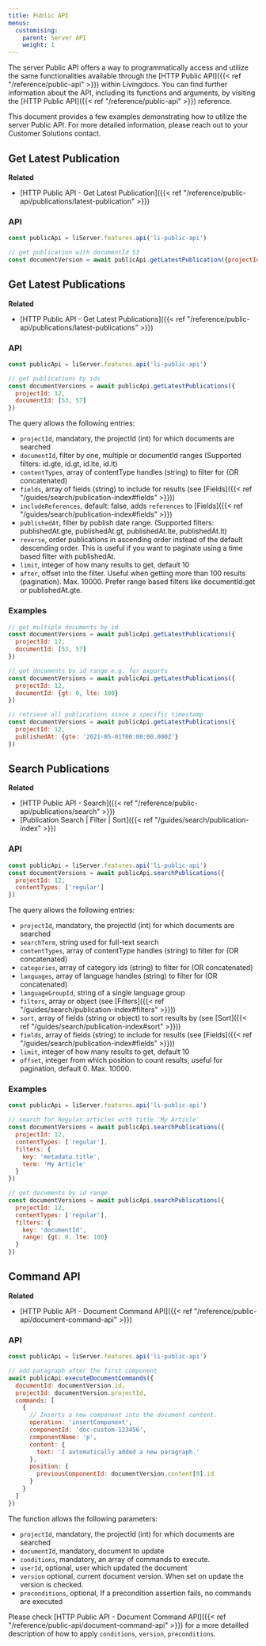 ```yaml
---
title: Public API
menus:
  customising:
    parent: Server API
    weight: 1
---
```


The server Public API offers a way to programmatically access and utilize the same functionalities available through the [HTTP Public API]({{< ref "/reference/public-api" >}}) within Livingdocs. You can find further information about the API, including its functions and arguments, by visiting the [HTTP Public API]({{< ref "/reference/public-api" >}}) reference.

This document provides a few examples demonstrating how to utilize the server Public API. For more detailed information, please reach out to your Customer Solutions contact.

## Get Latest Publication

**Related**

- [HTTP Public API - Get Latest Publication]({{< ref "/reference/public-api/publications/latest-publication" >}})

### API

```js
const publicApi = liServer.features.api('li-public-api')

// get publication with documentId 53
const documentVersion = await publicApi.getLatestPublication({projectId: 12, documentId: 53})
```

## Get Latest Publications

**Related**

- [HTTP Public API - Get Latest Publications]({{< ref "/reference/public-api/publications/latest-publications" >}})

### API

```js
const publicApi = liServer.features.api('li-public-api')

// get publications by ids
const documentVersions = await publicApi.getLatestPublications({
  projectId: 12,
  documentId: [53, 57]
})
```

The query allows the following entries:

- `projectId`, mandatory, the projectId (int) for which documents are searched
- `documentId`, filter by one, multiple or documentId ranges (Supported filters: id.gte, id.gt, id.lte, id.lt)
- `contentTypes`, array of contentType handles (string) to filter for (OR concatenated)
- `fields`, array of fields (string) to include for results (see [Fields]({{< ref "/guides/search/publication-index#fields" >}}))
- `includeReferences`, default: false, adds `references` to [Fields]({{< ref "/guides/search/publication-index#fields" >}})
- `publishedAt`, filter by publish date range. (Supported filters: publishedAt.gte, publishedAt.gt, publishedAt.lte, publishedAt.lt)
- `reverse`, order publications in ascending order instead of the default descending order. This is useful if you want to paginate using a time based filter with publishedAt.
- `limit`, integer of how many results to get, default 10
- `after`, offset into the filter. Useful when getting more than 100 results (pagination). Max. 10000. Prefer range based filters like documentId.get or publishedAt.gte.

### Examples

```js
// get multiple documents by id
const documentVersions = await publicApi.getLatestPublications({
  projectId: 12,
  documentId: [53, 57]
})

// get documents by id range e.g. for exports
const documentVersions = await publicApi.getLatestPublications({
  projectId: 12,
  documentId: {gt: 0, lte: 100}
})

// retrieve all publications since a specific timestamp
const documentVersions = await publicApi.getLatestPublications({
  projectId: 12,
  publishedAt: {gte: '2021-05-01T00:00:00.000Z'}
})
```

## Search Publications

**Related**

- [HTTP Public API - Search]({{< ref "/reference/public-api/publications/search" >}})
- [Publication Search | Filter | Sort]({{< ref "/guides/search/publication-index" >}})

### API

```js
const publicApi = liServer.features.api('li-public-api')
const documentVersions = await publicApi.searchPublications({
  projectId: 12,
  contentTypes: ['regular']
})
```

The query allows the following entries:

- `projectId`, mandatory, the projectId (int) for which documents are searched
- `searchTerm`, string used for full-text search
- `contentTypes`, array of contentType handles (string) to filter for (OR concatenated)
- `categories`, array of category ids (string) to filter for (OR concatenated)
- `languages`, array of language handles (string) to filter for (OR concatenated)
- `languageGroupId`, string of a single language group
- `filters`, array or object (see [Filters]({{< ref "/guides/search/publication-index#filters" >}}))
- `sort`, array of fields (string or object) to sort results by (see [Sort]({{< ref "/guides/search/publication-index#sort" >}}))
- `fields`, array of fields (string) to include for results (see [Fields]({{< ref "/guides/search/publication-index#fields" >}}))
- `limit`, integer of how many results to get, default 10
- `offset`, integer from which position to count results, useful for pagination, default 0. Max. 10000.

### Examples

```js
const publicApi = liServer.features.api('li-public-api')

// search for Regular articles with title 'My Article'
const documentVersions = await publicApi.searchPublications({
  projectId: 12,
  contentTypes: ['regular'],
  filters: {
    key: 'metadata.title',
    term: 'My Article'
  }
})

// get documents by id range
const documentVersions = await publicApi.searchPublications({
  projectId: 12,
  contentTypes: ['regular'],
  filters: {
    key: 'documentId',
    range: {gt: 0, lte: 100}
  }
})
```

## Command API

**Related**

- [HTTP Public API - Document Command API]({{< ref "/reference/public-api/document-command-api" >}})

### API

```js
const publicApi = liServer.features.api('li-public-api')

// add paragraph after the first component
await publicApi.executeDocumentCommands({
  documentId: documentVersion.id,
  projectId: documentVersion.projectId,
  commands: [
    {
      // Inserts a new component into the document content.
      operation: 'insertComponent',
      componentId: 'doc-custom-123456',
      componentName: 'p',
      content: {
        text: 'I automatically added a new paragraph.'
      },
      position: {
        previousComponentId: documentVersion.content[0].id
      }
    }
  ]
})
```

The function allows the following parameters:

- `projectId`, mandatory, the projectId (int) for which documents are searched
- `documentId`, mandatory, document to update
- `conditions`, mandatory, an array of commands to execute.
- `userId`, optional, user which updated the document
- `version` optional, current document version. When set on update the version is checked.
- `preconditions`, optional, If a precondition assertion fails, no commands are executed

Please check [HTTP Public API - Document Command API]({{< ref "/reference/public-api/document-command-api" >}}) for a more detailled description of how to apply `conditions`, `version`, `preconditions`.
